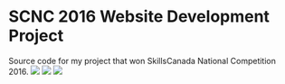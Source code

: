# SCNC 2016 Website Development Project
Source code for my project that won SkillsCanada National Competition 2016.
<img src="https://github.com/kiroshiime/skillscanada-national-2016/raw/master/スクリーンショット%202016-06-09%20午前0.46.44.png" />
<img src="https://raw.githubusercontent.com/kiroshiime/skillscanada-national-2016/master/スクリーンショット%202016-06-09%20午前0.47.20.png" />
<img src="https://raw.githubusercontent.com/kiroshiime/skillscanada-national-2016/master/スクリーンショット%202016-06-09%20午前0.48.13.png" />
